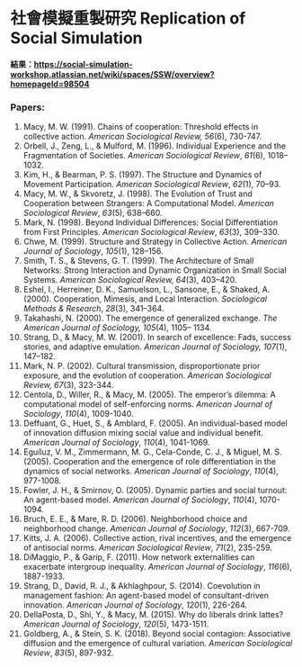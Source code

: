 # 社會模擬重製研究 Replication of Social Simulation

**結果：https://social-simulation-workshop.atlassian.net/wiki/spaces/SSW/overview?homepageId=98504**

### Papers:

1. Macy, M. W. (1991). Chains of cooperation: Threshold effects in collective action. *American Sociological Review, 56*(6), 730-747.
2. Orbell, J., Zeng, L., & Mulford, M. (1996). Individual Experience and the Fragmentation of Societies. *American Sociological Review*, *61*(6), 1018–1032.
3. Kim, H., & Bearman, P. S. (1997). The Structure and Dynamics of Movement Participation. *American Sociological Review*, *62*(1), 70–93.
4. Macy, M. W., & Skvoretz, J. (1998). The Evolution of Trust and Cooperation between Strangers: A Computational Model. *American Sociological Review*, *63*(5), 638–660.
5. Mark, N. (1998). Beyond Individual Differences: Social Differentiation from First Principles. *American Sociological Review*, *63*(3), 309–330.
6. Chwe, M. (1999). Structure and Strategy in Collective Action. *American Journal of Sociology*, *105*(1), 128–156.
7. Smith, T. S., & Stevens, G. T. (1999). The Architecture of Small Networks: Strong Interaction and Dynamic Organization in Small Social Systems. *American Sociological Review, 64*(3), 403–420.
8. Eshel, I., Herreiner, D. K., Samuelson, L., Sansone, E., & Shaked, A. (2000). Cooperation, Mimesis, and Local Interaction. *Sociological Methods & Research*, *28*(3), 341–364.
9. Takahashi, N. (2000). The emergence of generalized exchange. *The American Journal of Sociology, 105*(4), 1105– 1134.
10. Strang, D., & Macy, M. W. (2001). In search of excellence: Fads, success stories, and adaptive emulation. *American Journal of Sociology, 107*(1), 147–182. 
11. Mark, N. P. (2002). Cultural transmission, disproportionate prior exposure, and the evolution of cooperation. *American Sociological Review, 67*(3), 323-344.
12. Centola, D., Willer, R., & Macy, M. (2005). The emperor’s dilemma: A computational model of self-enforcing norms. *American Journal of Sociology*, *110*(4), 1009-1040. 
13. Deffuant, G., Huet, S., & Amblard, F. (2005). An individual-based model of innovation diffusion mixing social value and individual benefit. *American Journal of Sociology*, *110*(4), 1041-1069.
14. Eguíluz, V. M., Zimmermann, M. G., Cela-Conde, C. J., & Miguel, M. S. (2005). Cooperation and the emergence of role differentiation in the dynamics of social networks. *American Journal of Sociology*, *110*(4), 977-1008. 
15. Fowler, J. H., & Smirnov, O. (2005). Dynamic parties and social turnout: An agent-based model. *American Journal of Sociology*, *110*(4), 1070-1094.
16. Bruch, E. E., & Mare, R. D. (2006). Neighborhood choice and neighborhood change. *American Journal of Sociology*, *112*(3), 667-709.
17. Kitts, J. A. (2006). Collective action, rival incentives, and the emergence of antisocial norms. *American Sociological Review*, *71*(2), 235-259.
18. DiMaggio, P., & Garip, F. (2011). How network externalities can exacerbate intergroup inequality. *American Journal of Sociology*, *116*(6), 1887-1933.
19. Strang, D., David, R. J., & Akhlaghpour, S. (2014). Coevolution in management fashion: An agent-based model of consultant-driven innovation. *American Journal of Sociology*, *120*(1), 226-264.
20. DellaPosta, D., Shi, Y., & Macy, M. (2015). Why do liberals drink lattes? *American Journal of Sociology*, *120*(5), 1473-1511.
21. Goldberg, A., & Stein, S. K. (2018). Beyond social contagion: Associative diffusion and the emergence of cultural variation. *American Sociological Review*, *83*(5), 897-932.
